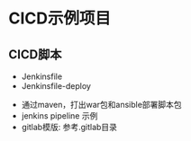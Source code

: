 # CICD示例项目

## CICD脚本

+ Jenkinsfile
+ Jenkinsfile-deploy

- 通过maven，打出war包和ansible部署脚本包
- jenkins pipeline 示例
- gitlab模版: 参考.gitlab目录


